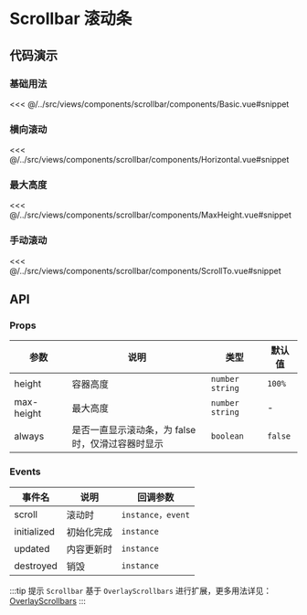 # Scrollbar 滚动条

## 代码演示

### 基础用法

<<< @/../src/views/components/scrollbar/components/Basic.vue#snippet

### 横向滚动

<<< @/../src/views/components/scrollbar/components/Horizontal.vue#snippet

### 最大高度

<<< @/../src/views/components/scrollbar/components/MaxHeight.vue#snippet

### 手动滚动

<<< @/../src/views/components/scrollbar/components/ScrollTo.vue#snippet

## API

### Props

| 参数<img width="80" /> | 说明                                              | 类型              | 默认值  |
|----------------------| ------------------------------------------------- | ----------------- | ------- |
| height               | 容器高度                                          | `number` `string` | `100%`  |
| max-height           | 最大高度                                          | `number` `string` | -       |
| always               | 是否一直显示滚动条，为 false 时，仅滑过容器时显示 | `boolean`         | `false` |

### Events

| 事件名      | 说明       | 回调参数          |
| ----------- | ---------- | ----------------- |
| scroll      | 滚动时     | `instance，event` |
| initialized | 初始化完成 | `instance`        |
| updated     | 内容更新时 | `instance`        |
| destroyed   | 销毁       | `instance`        |

:::tip 提示
`Scrollbar` 基于 `OverlayScrollbars` 进行扩展，更多用法详见：[OverlayScrollbars](https://github.com/KingSora/OverlayScrollbars)
:::
